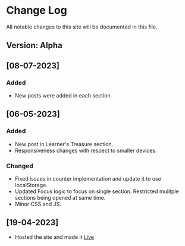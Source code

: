 # Change Log
All notable changes to this site will be documented in this file.

## Version: Alpha

## [08-07-2023]
### Added
- New posts were added in each section.

## [06-05-2023]
### Added
- New post in Learner's Treasure section.
- Responsiveness changes with respect to smaller devices.

### Changed
- Fixed issues in counter implementation and update it to use localStorage.
- Updated Focus logic to focus on single section. Restricted mulitple sections being opened at same time.
- Minor CSS and JS.

## [19-04-2023]
- Hosted the site and made it [Live](https://premrs.gitbhub.io/EdY/)